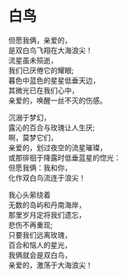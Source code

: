 # 白鸟
但愿我俩，亲爱的，<br/>
是双白鸟飞翔在大海浪尖！<br/>
流星虽未殒逝，<br/>
我们已厌倦它的耀眼;<br/>
暮色中蓝色的星星低垂天边，<br/>
其微光已在我们心中，<br/>
亲爱的，唤醒一丝不灭的伤感。<br/>

沉溺于梦幻，<br/>
露沁的百合与玫瑰让人生厌;<br/>
啊，莫梦它们，<br/>
亲爱的，划过夜空的流星璀璨，<br/>
或那徘徊于降露时低垂蓝星的惚光：<br/>
但愿我俩：我和你，<br/>
化作双白鸟流连于浪尖！<br/>

我心头萦绕着<br/>
无数的岛屿和丹南海岸，<br/>
那里岁月定将我们遗忘，<br/>
悲伤不再重现;<br/>
只要我们远离玫瑰，<br/>
百合和恼人的星光，<br/>
我俩就会是双白鸟，<br/>
亲爱的，激荡于大海浪尖！<br/>